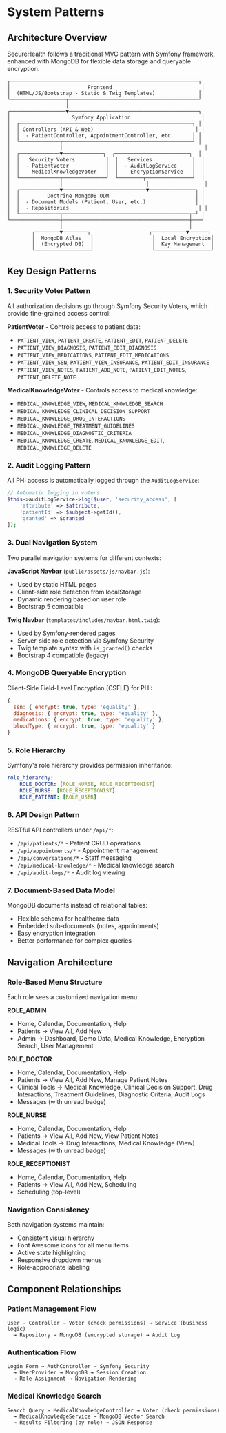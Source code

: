# System Patterns

## Architecture Overview
SecureHealth follows a traditional MVC pattern with Symfony framework, enhanced with MongoDB for flexible data storage and queryable encryption.

```
┌─────────────────────────────────────────────────────────────┐
│                         Frontend                             │
│  (HTML/JS/Bootstrap - Static & Twig Templates)              │
└──────────────────┬──────────────────────────────────────────┘
                   │
┌──────────────────▼──────────────────────────────────────────┐
│                    Symfony Application                       │
│  ┌────────────────────────────────────────────────────────┐ │
│  │ Controllers (API & Web)                                 │ │
│  │  - PatientController, AppointmentController, etc.      │ │
│  └─────────────┬──────────────────────────────────────────┘ │
│                │                                              │
│  ┌─────────────▼─────────────┐  ┌────────────────────────┐  │
│  │   Security Voters          │  │   Services             │  │
│  │  - PatientVoter            │  │  - AuditLogService     │  │
│  │  - MedicalKnowledgeVoter   │  │  - EncryptionService   │  │
│  └─────────────┬──────────────┘  └────────┬───────────────┘  │
│                │                           │                  │
│  ┌─────────────▼───────────────────────────▼───────────────┐ │
│  │         Doctrine MongoDB ODM                            │ │
│  │  - Document Models (Patient, User, etc.)                │ │
│  │  - Repositories                                          │ │
│  └─────────────┬─────────────────────────────────────────┬─┘ │
└────────────────┼─────────────────────────────────────────┼───┘
                 │                                         │
        ┌────────▼────────┐                   ┌───────────▼──────┐
        │  MongoDB Atlas   │                   │  Local Encryption│
        │  (Encrypted DB)  │                   │  Key Management  │
        └──────────────────┘                   └──────────────────┘
```

## Key Design Patterns

### 1. Security Voter Pattern
All authorization decisions go through Symfony Security Voters, which provide fine-grained access control:

**PatientVoter** - Controls access to patient data:
- `PATIENT_VIEW`, `PATIENT_CREATE`, `PATIENT_EDIT`, `PATIENT_DELETE`
- `PATIENT_VIEW_DIAGNOSIS`, `PATIENT_EDIT_DIAGNOSIS`
- `PATIENT_VIEW_MEDICATIONS`, `PATIENT_EDIT_MEDICATIONS`
- `PATIENT_VIEW_SSN`, `PATIENT_VIEW_INSURANCE`, `PATIENT_EDIT_INSURANCE`
- `PATIENT_VIEW_NOTES`, `PATIENT_ADD_NOTE`, `PATIENT_EDIT_NOTES`, `PATIENT_DELETE_NOTE`

**MedicalKnowledgeVoter** - Controls access to medical knowledge:
- `MEDICAL_KNOWLEDGE_VIEW`, `MEDICAL_KNOWLEDGE_SEARCH`
- `MEDICAL_KNOWLEDGE_CLINICAL_DECISION_SUPPORT`
- `MEDICAL_KNOWLEDGE_DRUG_INTERACTIONS`
- `MEDICAL_KNOWLEDGE_TREATMENT_GUIDELINES`
- `MEDICAL_KNOWLEDGE_DIAGNOSTIC_CRITERIA`
- `MEDICAL_KNOWLEDGE_CREATE`, `MEDICAL_KNOWLEDGE_EDIT`, `MEDICAL_KNOWLEDGE_DELETE`

### 2. Audit Logging Pattern
All PHI access is automatically logged through the `AuditLogService`:
```php
// Automatic logging in voters
$this->auditLogService->log($user, 'security_access', [
    'attribute' => $attribute,
    'patientId' => $subject->getId(),
    'granted' => $granted
]);
```

### 3. Dual Navigation System
Two parallel navigation systems for different contexts:

**JavaScript Navbar** (`public/assets/js/navbar.js`):
- Used by static HTML pages
- Client-side role detection from localStorage
- Dynamic rendering based on user role
- Bootstrap 5 compatible

**Twig Navbar** (`templates/includes/navbar.html.twig`):
- Used by Symfony-rendered pages
- Server-side role detection via Symfony Security
- Twig template syntax with `is_granted()` checks
- Bootstrap 4 compatible (legacy)

### 4. MongoDB Queryable Encryption
Client-Side Field-Level Encryption (CSFLE) for PHI:
```javascript
{
  ssn: { encrypt: true, type: 'equality' },
  diagnosis: { encrypt: true, type: 'equality' },
  medications: { encrypt: true, type: 'equality' },
  bloodType: { encrypt: true, type: 'equality' }
}
```

### 5. Role Hierarchy
Symfony's role hierarchy provides permission inheritance:
```yaml
role_hierarchy:
    ROLE_DOCTOR: [ROLE_NURSE, ROLE_RECEPTIONIST]
    ROLE_NURSE: [ROLE_RECEPTIONIST]
    ROLE_PATIENT: [ROLE_USER]
```

### 6. API Design Pattern
RESTful API controllers under `/api/*`:
- `/api/patients/*` - Patient CRUD operations
- `/api/appointments/*` - Appointment management
- `/api/conversations/*` - Staff messaging
- `/api/medical-knowledge/*` - Medical knowledge search
- `/api/audit-logs/*` - Audit log viewing

### 7. Document-Based Data Model
MongoDB documents instead of relational tables:
- Flexible schema for healthcare data
- Embedded sub-documents (notes, appointments)
- Easy encryption integration
- Better performance for complex queries

## Navigation Architecture

### Role-Based Menu Structure
Each role sees a customized navigation menu:

**ROLE_ADMIN**
- Home, Calendar, Documentation, Help
- Patients → View All, Add New
- Admin → Dashboard, Demo Data, Medical Knowledge, Encryption Search, User Management

**ROLE_DOCTOR**
- Home, Calendar, Documentation, Help
- Patients → View All, Add New, Manage Patient Notes
- Clinical Tools → Medical Knowledge, Clinical Decision Support, Drug Interactions, Treatment Guidelines, Diagnostic Criteria, Audit Logs
- Messages (with unread badge)

**ROLE_NURSE**
- Home, Calendar, Documentation, Help
- Patients → View All, Add New, View Patient Notes
- Medical Tools → Drug Interactions, Medical Knowledge (View)
- Messages (with unread badge)

**ROLE_RECEPTIONIST**
- Home, Calendar, Documentation, Help
- Patients → View All, Add New, Scheduling
- Scheduling (top-level)

### Navigation Consistency
Both navigation systems maintain:
- Consistent visual hierarchy
- Font Awesome icons for all menu items
- Active state highlighting
- Responsive dropdown menus
- Role-appropriate labeling

## Component Relationships

### Patient Management Flow
```
User → Controller → Voter (check permissions) → Service (business logic) 
  → Repository → MongoDB (encrypted storage) → Audit Log
```

### Authentication Flow
```
Login Form → AuthController → Symfony Security 
  → UserProvider → MongoDB → Session Creation 
  → Role Assignment → Navigation Rendering
```

### Medical Knowledge Search
```
Search Query → MedicalKnowledgeController → Voter (check permissions)
  → MedicalKnowledgeService → MongoDB Vector Search
  → Results Filtering (by role) → JSON Response
```

